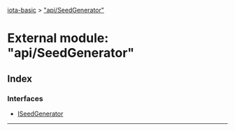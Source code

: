 [iota-basic](../README.md) > ["api/SeedGenerator"](../modules/_api_seedgenerator_.md)



# External module: "api/SeedGenerator"

## Index

### Interfaces

* [ISeedGenerator](../interfaces/_api_seedgenerator_.iseedgenerator.md)



---
